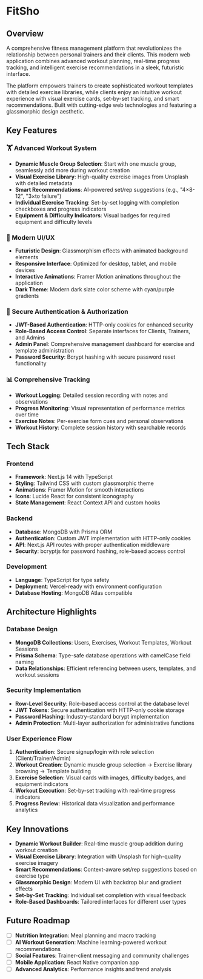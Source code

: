 # FitSho

## Overview

A comprehensive fitness management platform that revolutionizes the relationship between personal trainers and their clients. This modern web application combines advanced workout planning, real-time progress tracking, and intelligent exercise recommendations in a sleek, futuristic interface.

The platform empowers trainers to create sophisticated workout templates with detailed exercise libraries, while clients enjoy an intuitive workout experience with visual exercise cards, set-by-set tracking, and smart recommendations. Built with cutting-edge web technologies and featuring a glassmorphic design aesthetic.

## Key Features

### 🏋️ Advanced Workout System
- **Dynamic Muscle Group Selection**: Start with one muscle group, seamlessly add more during workout creation
- **Visual Exercise Library**: High-quality exercise images from Unsplash with detailed metadata
- **Smart Recommendations**: AI-powered set/rep suggestions (e.g., "4×8-12", "3×to failure")
- **Individual Exercise Tracking**: Set-by-set logging with completion checkboxes and progress indicators
- **Equipment & Difficulty Indicators**: Visual badges for required equipment and difficulty levels

### 🎨 Modern UI/UX
- **Futuristic Design**: Glassmorphism effects with animated background elements
- **Responsive Interface**: Optimized for desktop, tablet, and mobile devices
- **Interactive Animations**: Framer Motion animations throughout the application
- **Dark Theme**: Modern dark slate color scheme with cyan/purple gradients

### 🔐 Secure Authentication & Authorization
- **JWT-Based Authentication**: HTTP-only cookies for enhanced security
- **Role-Based Access Control**: Separate interfaces for Clients, Trainers, and Admins
- **Admin Panel**: Comprehensive management dashboard for exercise and template administration
- **Password Security**: Bcrypt hashing with secure password reset functionality

### 📊 Comprehensive Tracking
- **Workout Logging**: Detailed session recording with notes and observations
- **Progress Monitoring**: Visual representation of performance metrics over time
- **Exercise Notes**: Per-exercise form cues and personal observations
- **Workout History**: Complete session history with searchable records

## Tech Stack

### Frontend
- **Framework**: Next.js 14 with TypeScript
- **Styling**: Tailwind CSS with custom glassmorphic theme
- **Animations**: Framer Motion for smooth interactions
- **Icons**: Lucide React for consistent iconography
- **State Management**: React Context API and custom hooks

### Backend
- **Database**: MongoDB with Prisma ORM
- **Authentication**: Custom JWT implementation with HTTP-only cookies
- **API**: Next.js API routes with proper authentication middleware
- **Security**: bcryptjs for password hashing, role-based access control

### Development
- **Language**: TypeScript for type safety
- **Deployment**: Vercel-ready with environment configuration
- **Database Hosting**: MongoDB Atlas compatible

## Architecture Highlights

### Database Design
- **MongoDB Collections**: Users, Exercises, Workout Templates, Workout Sessions
- **Prisma Schema**: Type-safe database operations with camelCase field naming
- **Data Relationships**: Efficient referencing between users, templates, and workout sessions

### Security Implementation
- **Row-Level Security**: Role-based access control at the database level
- **JWT Tokens**: Secure authentication with HTTP-only cookie storage
- **Password Hashing**: Industry-standard bcrypt implementation
- **Admin Protection**: Multi-layer authorization for administrative functions

### User Experience Flow
1. **Authentication**: Secure signup/login with role selection (Client/Trainer/Admin)
2. **Workout Creation**: Dynamic muscle group selection → Exercise library browsing → Template building
3. **Exercise Selection**: Visual cards with images, difficulty badges, and equipment indicators
4. **Workout Execution**: Set-by-set tracking with real-time progress indicators
5. **Progress Review**: Historical data visualization and performance analytics

## Key Innovations

- **Dynamic Workout Builder**: Real-time muscle group addition during workout creation
- **Visual Exercise Library**: Integration with Unsplash for high-quality exercise imagery
- **Smart Recommendations**: Context-aware set/rep suggestions based on exercise type
- **Glassmorphic Design**: Modern UI with backdrop blur and gradient effects
- **Set-by-Set Tracking**: Individual set completion with visual feedback
- **Role-Based Dashboards**: Tailored interfaces for different user types

## Future Roadmap

- [ ] **Nutrition Integration**: Meal planning and macro tracking
- [ ] **AI Workout Generation**: Machine learning-powered workout recommendations
- [ ] **Social Features**: Trainer-client messaging and community challenges
- [ ] **Mobile Application**: React Native companion app
- [ ] **Advanced Analytics**: Performance insights and trend analysis
